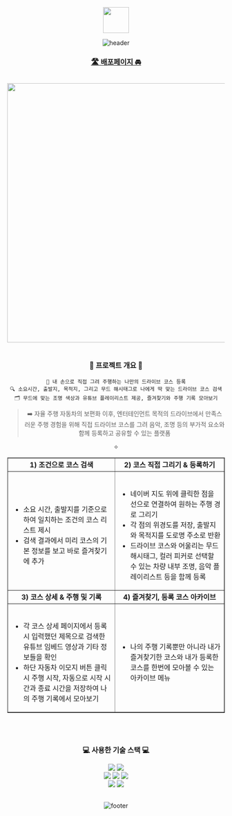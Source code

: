 
<div align = "center">
<img src="https://user-images.githubusercontent.com/102040717/220700872-eed2fe00-4394-43ea-96d9-0eaa9c5616e5.svg" height="60" />
  
![header](https://capsule-render.vercel.app/api?type=waving&color=0:263F81,100:E92B25&height=120&fontColor=263F81&fontSize=27&text=현대모비스%20X%20LIKELION%20Mobility%20SW%20Hackathon%20동상%20수상작)
  
  ### <a href="https://hyundai-hackathon-9.vercel.app/">🛣️ 배포페이지 🚘</a>
  <br>
<img src="https://user-images.githubusercontent.com/102040717/220720172-65898eb4-b72b-4e7d-8383-4ee3b9283236.gif" width="800" height="600" />
<br><br>
<h3>📝 프로젝트 개요 📝</h3>
  
  ```
  🎨 내 손으로 직접 그려 주행하는 나만의 드라이브 코스 등록
  🔍 소요시간, 출발지, 목적지, 그리고 무드 해시태그로 나에게 딱 맞는 드라이브 코스 검색
  🗂 무드에 맞는 조명 색상과 유튜브 플레이리스트 제공, 즐겨찾기와 주행 기록 모아보기
  ```
  > ➡️ 자율 주행 자동차의 보편화 이후, 엔터테인먼트 목적의 드라이브에서 만족스러운 주행 경험을 위해 직접 드라이브 코스를 그려 음악, 조명 등의 부가적 요소와 함께 등록하고 공유할 수 있는 플랫폼
     
✧

<table border="" cellspacing="0" cellpadding="0" width="100%">
<tr width="100%">
        <td align="center"><b>1) 조건으로 코스 검색</b></td>
        <td align="center"><b>2) 코스 직접 그리기 & 등록하기</b></td>
    </tr>
    <tr width="100%">
        <td align="left"><br><ul><li>소요 시간, 출발지를 기준으로 하여 일치하는 조건의 코스 리스트 제시</li><li>검색 결과에서 미리 코스의 기본 정보를 보고 바로 즐겨찾기에 추가</li></ul></td>
        <td align="left"><br><ul><li>네이버 지도 위에 클릭한 점을 선으로 연결하여 원하는 주행 경로 그리기</li><li>각 점의 위경도를 저장, 출발지와 목적지를 도로명 주소로 반환</li><li>드라이브 코스와 어울리는 무드 해시태그, 컬러 피커로 선택할 수 있는 차량 내부 조명, 음악 플레이리스트 등을 함께 등록</li></ul></td>
    </tr>
    <tr width="100%">
      <td  align="center"><b>3) 코스 상세 & 주행 및 기록</b></td>
       <td align="center"><b>4) 즐겨찾기, 등록 코스 아카이브</b></td>
   </tr>
    <tr width="100%">
      <td  align="left"><br><ul><li>각 코스 상세 페이지에서 등록 시 입력했던 제목으로 검색한 유튜브 임베드 영상과 기타 정보들을 확인</li><li>하단 자동차 이모지 버튼 클릭 시 주행 시작, 자동으로 시작 시간과 종료 시간을 저장하여 나의 주행 기록에서 모아보기</li></ul></td>
       <td align="left"><br><ul><li>나의 주행 기록뿐만 아니라 내가 즐겨찾기한 코스와 내가 등록한 코스를 한번에 모아볼 수 있는 아카이브 메뉴</li></ul></td>
   </tr>
</table>  
  <br><br>
<h3>💻 사용한 기술 스택 💻</h3>
<img src="https://img.shields.io/badge/React-61DAFB?style=flat&logo=React&logoColor=white"/>
<img src="https://img.shields.io/badge/JavaScript-F7DF1E?style=flat&logo=JavaScript&logoColor=white"/>
  <br>
<img src="https://img.shields.io/badge/Node.js-339933?style=flat&logo=Node.js&logoColor=white"/>
<img src="https://img.shields.io/badge/TypeScript-3178C6?style=flat&logo=TypeScript&logoColor=white"/>
<img src="https://img.shields.io/badge/aws-232F3E?style=flat&logo=Amazon AWS&logoColor=white"/>
  <br>
<img src="https://img.shields.io/badge/Figma-F24E1E?style=flat&logo=Figma&logoColor=white"/>
<img src="https://img.shields.io/badge/GitHub-181717?style=flat&logo=Github&logoColor=white"/>
  <br><br>

![footer](https://capsule-render.vercel.app/api?type=waving&color=0:263F81,100:E92B25&height=90&section=footer)

</div>
